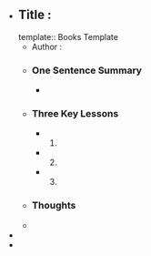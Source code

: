 - ## Title :
  template:: Books Template
	- Author :
	- ### One Sentence Summary
		-
	- ### Three Key Lessons
		- 1.
		- 2.
		- 3.
	- ### Thoughts
	-
-
-